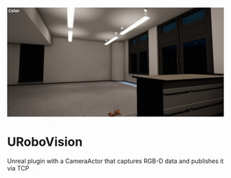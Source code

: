 ![](documentation/UVisionLogger.gif)

# URoboVision
Unreal plugin with a CameraActor that captures RGB-D data and publishes it via TCP
